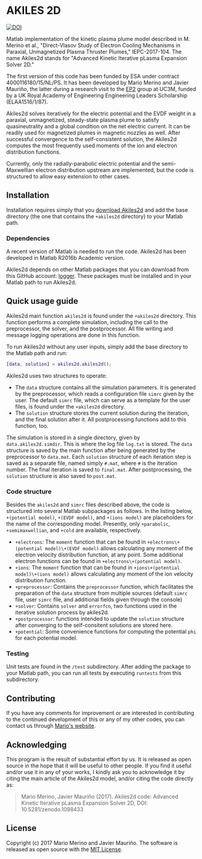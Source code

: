 AKILES 2D
=========

[![DOI](https://zenodo.org/badge/113689280.svg)](https://zenodo.org/badge/latestdoi/113689280)

Matlab implementation of the kinetic plasma plume model described in
M. Merino et al., "Direct-Vlasov Study of Electron Cooling Mechanisms
in Paraxial, Unmagnetized Plasma Thruster Plumes," IEPC-2017-104.
The name Akiles2d stands for "Advanced Kinetic 
Iterative pLasma Expansion Solver 2D."

The first version of this code has been funded by ESA under contract 
4000116180/15/NL/PS. It has been developed by Mario Merino and Javier
Mauriño, the latter during a research visit to the [EP2](http:\\ep2.uc3m.es)
group at UC3M, funded by a UK Royal Academy of Engineering Engineering Leaders
Scholarship (ELAA1516/1/87). 

Akiles2d solves iteratively for the electric potential and the EVDF weight in
a paraxial, unmagnetized, steady-state plasma plume to satisfy quasineutrality
and a global condition on the net electric current. It can be readily used for
magnetized plumes in magnetic nozzles as well. After successful convergence to
the self-consistent solution, the Akiles2d computes the most frequently used
moments of the ion and electron distribution functions.

Currently, only the radially-parabolic electric potential and the 
semi-Maxwellian electron distribution upstream are implemented, but the code 
is structured to allow easy extension to other cases.

## Installation

Installation requires simply that you 
[download Akiles2d](https://github.com/mariomerinomartinez/akiles2d/archive/master.zip) 
and add the base directory (the one that contains the `+akiles2d` directory) 
to your Matlab path.

### Dependencies

A recent version of Matlab is needed to run the code. 
Akiles2d has been developed in Matlab R2016b Academic version. 

Akiles2d depends on other Matlab packages that you can download from this
GitHub account: [logger](https://github.com/mariomerinomartinez/logger). These
packages must be installed and in your Matlab path to run Akiles2d.
 
## Quick usage guide

Akiles2d main function `akiles2d` is found under the `+akiles2d` directory.
This function performs a complete simulation, including the call to the 
preprocessor, the solver, and the postprocessor. All file writing 
and message logging operations are done in this function.

To run Akiles2d without any user inputs, simply add the base directory
to the Matlab path and run:

```Matlab
[data, solution] = akiles2d.akiles2d();
```

Akiles2d uses two structures to operate: 

* The `data` structure contains all the simulation parameters. It is generated
by the preprocessor, which reads a configuration file `simrc` given by the
user. The default `simrc` file, which can serve as a template for the user
files, is found under the `+akiles2d` directory.
* The `solution` structure stores the current solution during the iteration, 
and the final solution after it. All postprocessing functions add to this 
function, too.

The simulation is stored in a single directory, given by 
`data.akiles2d.simdir`. This is where the log file `log.txt` is stored.
The `data` structure is saved by the main function after being generated by 
the preprocessor to `data.mat`. 
Each `solution` structure of each iteration step is saved as a
separate file, named simply `#.mat`, where `#` is the iteration number.
The final iteration is saved to `final.mat`.
After postprocessing, the `solution` structure is also saved to `post.mat`.

### Code structure

Besides the `akiles2d` and `simrc` files described above, 
the code is structured into several Matlab subpackages as follows.
In the listing below, 
`+(potential model)`, `+(EVDF model)`, and `+(ions model)` are placeholders
for the name of the corresponding model. Presently, only
`+parabolic`, `+semimaxwellian`, and `+cold` are available, respectively.

* `+electrons`: The `moment` function that can be found in 
`+electrons\+(potential model)\+(EVDF model)` allows calculating any moment of the electron velocity distribution function, at any point. Some additional electron functions can be found in `+electrons\+(potential model)`.
* `+ions`: The `moment` function that can be found in 
`+ions\+(potential model)\+(ions model)` allows calculating any moment of the ion velocity distribution function.
* `+preprocessor`: Contains the `preprocessor` function, which facilitates the
preparation of the  `data` structure from multiple sources (default `simrc`
file, user `simrc`  file, and additional fields given through the console)
* `+solver`: Contains `solver` and `errorfcn`, two functions used in the 
iterative solution process by akiles2d.
* `+postprocessor`: functions intended to update the `solution` structure 
after converging to the self-consitent solutions are stored here.
* `+potential`: Some convenience functions for computing the potential `phi`
for each potential model.
 
### Testing

Unit tests are found in the `/test` subdirectory. After adding the package to
your Matlab path, you can run all tests by executing `runtests` from this 
subdirectory.

## Contributing

If you have any comments for improvement or 
are interested in contributing to the continued 
development of this or any of my other codes, you can contact us through 
[Mario's website](http://mariomerino.uc3m.es/).


## Acknowledging 

This program is the result of substantial effort by us. It is released as open
source in the hope that it will be useful to other people. If you find it
useful and/or use it in any of your works, I kindly ask you to acknowledge it
by citing the main article of the Akiles2d model,
and/or citing the code directly as:

> Mario Merino, Javier Mauriño (2017). Akiles2d code: Advanced Kinetic 
Iterative pLasma Expansion Solver 2D, DOI: 10.5281/zenodo.1098433
 
## License

Copyright (c) 2017 Mario Merino and Javier Mauriño. 
The software is released as open source with the [MIT License](LICENSE.md).
